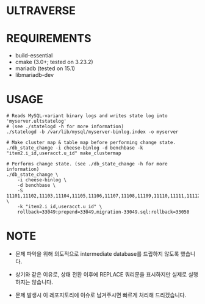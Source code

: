 # ULTRAVERSE

# REQUIREMENTS

- build-essential
- cmake (3.0+; tested on 3.23.2)
- mariadb (tested on 15.1)
- libmariadb-dev

# USAGE

```shell
# Reads MySQL-variant binary logs and writes state log into 'myserver.ultstatelog'
# (see ./statelogd -h for more information)
./statelogd -b /var/lib/mysql/myserver-binlog.index -o myserver

# Make cluster map & table map before performing change state. 
./db_state_change -i cheese-binlog -d benchbase -k "item2.i_id,useracct.u_id" make_clustermap

# Performs change state. (see ./db_state_change -h for more information)
./db_state_change \
    -i cheese-binlog \
    -d benchbase \
    -S 11101,11102,11103,11104,11105,11106,11107,11108,11109,11110,11111,11112 \
    -k "item2.i_id,useracct.u_id" \
    rollback=33049:prepend=33049,migration-33049.sql:rollback=33050
```

# NOTE

- 문제 파악을 위해 의도적으로 intermediate database를 드랍하지 않도록 했습니다.
- 상기와 같은 이유로, 상태 전환 이후에 REPLACE 쿼리문을 표시하지만 실제로 실행하지는 않습니다.

- 문제 발생시 이 레포지토리에 이슈로 남겨주시면 빠르게 처리해 드리겠습니다.